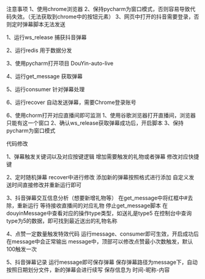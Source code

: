 注意事项
1、使用chrome浏览器
2、保持pycharm为窗口模式，否则容易导致代码失效。（无法获取到chrome中的按钮元素）
3、网页中打开的抖音需要登录，否则定时弹幕脚本无法发送

1、运行ws_release
捕获抖音弹幕

2、运行redis
用于数据分发

3、使用pycharm打开项目
DouYin-auto-live

4、运行get_message
获取弹幕

5、运行consumer
针对弹幕处理

6、运行recover
自动发送弹幕，需要Chrome登录账号


6、使用chorm打开对应直播间即可监测
1、使用谷歌浏览器打开直播间，浏览器只能有这一个窗口
2、确认ws_release获取弹幕成功后，开启脚本
3、保持pycharm为窗口模式





代码修改

1、弹幕触发关键词以及对应按键逻辑
增加需要触发的礼物或者弹幕
修改对应快捷键



2、定时随机弹幕
recover中进行修改
添加新的弹幕按照格式进行添加
自定义发送时间直接修改并重新运行即可




3、抖音弹幕交互信息分析（想要新增礼物等）
在get_message中将红框中#去除，重新运行
等待接收直播间的对应礼物
停止get_message脚本
在douyinMessage中查看对应的操作type类型，如送礼是type5
在控制台中查询type为5的数据，即可找到最近送出的礼物名称





4、点赞一定数量触发特效代码
运行message、consumer即可生效，开启成功后在message中会正常输出
message中，顶部可以修改点赞最小次数触发，默认100触发一次



5、抖音弹幕记录
运行message即可保存弹幕
保存弹幕路径为message下，自动按照日期划分文件，新的弹幕会进行续写
保存信息为  时间-昵称-内容

